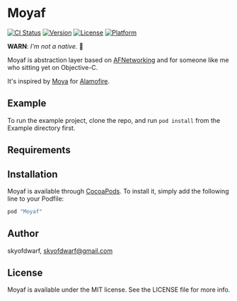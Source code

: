 # Moyaf

[![CI Status](http://img.shields.io/travis/skyofdwarf/Moyaf.svg?style=flat)](https://travis-ci.org/skyofdwarf/Moyaf)
[![Version](https://img.shields.io/cocoapods/v/Moyaf.svg?style=flat)](http://cocoapods.org/pods/Moyaf)
[![License](https://img.shields.io/cocoapods/l/Moyaf.svg?style=flat)](http://cocoapods.org/pods/Moyaf)
[![Platform](https://img.shields.io/cocoapods/p/Moyaf.svg?style=flat)](http://cocoapods.org/pods/Moyaf)

**WARN**: _I'm not a native._ 😬

Moyaf is abstraction layer based on [AFNetworking](https://github.com/AFNetworking/AFNetworking) and for someone like me who sitting yet on Objective-C.

It's inspired by [Moya](https://github.com/Moya/Moya) for [Alamofire](https://github.com/Alamofire/Alamofire).


## Example

To run the example project, clone the repo, and run `pod install` from the Example directory first.

## Requirements

## Installation

Moyaf is available through [CocoaPods](http://cocoapods.org). To install
it, simply add the following line to your Podfile:

```ruby
pod "Moyaf"
```

## Author

skyofdwarf, skyofdwarf@gmail.com

## License

Moyaf is available under the MIT license. See the LICENSE file for more info.
